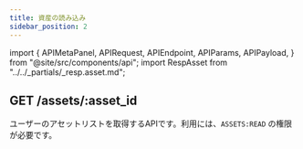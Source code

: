 ```yaml
---
title: 資産の読み込み
sidebar_position: 2
---
```


import {
  APIMetaPanel,
  APIRequest,
  APIEndpoint,
  APIParams,
  APIPayload,
} from "@site/src/components/api";
import RespAsset from "../../_partials/_resp.asset.md";

## GET /assets/:asset_id

ユーザーのアセットリストを取得するAPIです。利用には、`ASSETS:READ` の権限が必要です。

<APIEndpoint url="/assets/:asset_id" />

<APIMetaPanel scope="ASSETS:READ" scopeNote="" />

<APIParams
  p-asset_id="the asset's asset_id you are getting"
  p-asset_id-required="true"
/>

<APIRequest title="Get Asset by $ASSET_ID" url="/assets/$ASSET_ID" />

<RespAsset />
